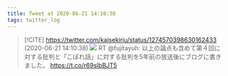 ```yaml
---
title: Tweet at 2020-06-21 14:10:38
tags: twitter_log
---
```


> [!CITE] https://twitter.com/kaisekiriu/status/1274570398630162433 (2020-06-21 14:10:38)
> ![](https://twitter.com/kaisekiriu/status/1274570398630162433)
> RT @fujitayuh: 以上の論点も含めて第４回に対する批判と「こぼれ話」に対する批判を5年前の放送後にブログに書きました。 https://t.co/r69sIbBJT5

